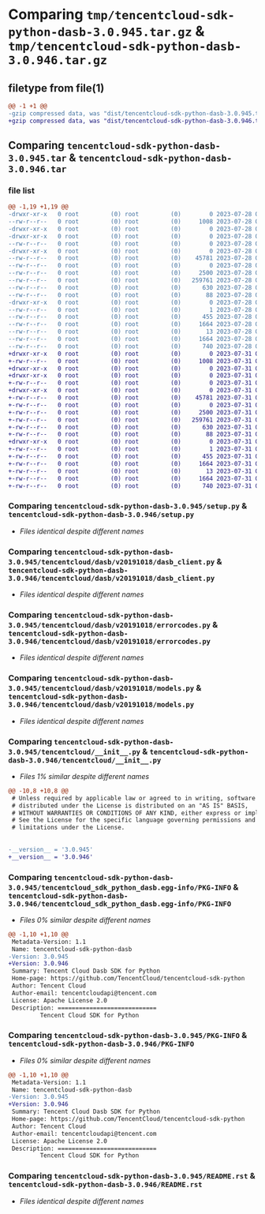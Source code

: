 # Comparing `tmp/tencentcloud-sdk-python-dasb-3.0.945.tar.gz` & `tmp/tencentcloud-sdk-python-dasb-3.0.946.tar.gz`

## filetype from file(1)

```diff
@@ -1 +1 @@
-gzip compressed data, was "dist/tencentcloud-sdk-python-dasb-3.0.945.tar", last modified: Fri Jul 28 00:26:10 2023, max compression
+gzip compressed data, was "dist/tencentcloud-sdk-python-dasb-3.0.946.tar", last modified: Mon Jul 31 00:24:14 2023, max compression
```

## Comparing `tencentcloud-sdk-python-dasb-3.0.945.tar` & `tencentcloud-sdk-python-dasb-3.0.946.tar`

### file list

```diff
@@ -1,19 +1,19 @@
-drwxr-xr-x   0 root         (0) root         (0)        0 2023-07-28 00:26:10.000000 tencentcloud-sdk-python-dasb-3.0.945/
--rw-r--r--   0 root         (0) root         (0)     1008 2023-07-28 00:26:10.000000 tencentcloud-sdk-python-dasb-3.0.945/setup.py
-drwxr-xr-x   0 root         (0) root         (0)        0 2023-07-28 00:26:10.000000 tencentcloud-sdk-python-dasb-3.0.945/tencentcloud/
-drwxr-xr-x   0 root         (0) root         (0)        0 2023-07-28 00:26:10.000000 tencentcloud-sdk-python-dasb-3.0.945/tencentcloud/dasb/
--rw-r--r--   0 root         (0) root         (0)        0 2023-07-28 00:26:10.000000 tencentcloud-sdk-python-dasb-3.0.945/tencentcloud/dasb/__init__.py
-drwxr-xr-x   0 root         (0) root         (0)        0 2023-07-28 00:26:10.000000 tencentcloud-sdk-python-dasb-3.0.945/tencentcloud/dasb/v20191018/
--rw-r--r--   0 root         (0) root         (0)    45781 2023-07-28 00:26:10.000000 tencentcloud-sdk-python-dasb-3.0.945/tencentcloud/dasb/v20191018/dasb_client.py
--rw-r--r--   0 root         (0) root         (0)        0 2023-07-28 00:26:10.000000 tencentcloud-sdk-python-dasb-3.0.945/tencentcloud/dasb/v20191018/__init__.py
--rw-r--r--   0 root         (0) root         (0)     2500 2023-07-28 00:26:10.000000 tencentcloud-sdk-python-dasb-3.0.945/tencentcloud/dasb/v20191018/errorcodes.py
--rw-r--r--   0 root         (0) root         (0)   259761 2023-07-28 00:26:10.000000 tencentcloud-sdk-python-dasb-3.0.945/tencentcloud/dasb/v20191018/models.py
--rw-r--r--   0 root         (0) root         (0)      630 2023-07-28 00:26:10.000000 tencentcloud-sdk-python-dasb-3.0.945/tencentcloud/__init__.py
--rw-r--r--   0 root         (0) root         (0)       88 2023-07-28 00:26:10.000000 tencentcloud-sdk-python-dasb-3.0.945/setup.cfg
-drwxr-xr-x   0 root         (0) root         (0)        0 2023-07-28 00:26:10.000000 tencentcloud-sdk-python-dasb-3.0.945/tencentcloud_sdk_python_dasb.egg-info/
--rw-r--r--   0 root         (0) root         (0)        1 2023-07-28 00:26:10.000000 tencentcloud-sdk-python-dasb-3.0.945/tencentcloud_sdk_python_dasb.egg-info/dependency_links.txt
--rw-r--r--   0 root         (0) root         (0)      455 2023-07-28 00:26:10.000000 tencentcloud-sdk-python-dasb-3.0.945/tencentcloud_sdk_python_dasb.egg-info/SOURCES.txt
--rw-r--r--   0 root         (0) root         (0)     1664 2023-07-28 00:26:10.000000 tencentcloud-sdk-python-dasb-3.0.945/tencentcloud_sdk_python_dasb.egg-info/PKG-INFO
--rw-r--r--   0 root         (0) root         (0)       13 2023-07-28 00:26:10.000000 tencentcloud-sdk-python-dasb-3.0.945/tencentcloud_sdk_python_dasb.egg-info/top_level.txt
--rw-r--r--   0 root         (0) root         (0)     1664 2023-07-28 00:26:10.000000 tencentcloud-sdk-python-dasb-3.0.945/PKG-INFO
--rw-r--r--   0 root         (0) root         (0)      740 2023-07-28 00:26:10.000000 tencentcloud-sdk-python-dasb-3.0.945/README.rst
+drwxr-xr-x   0 root         (0) root         (0)        0 2023-07-31 00:24:14.000000 tencentcloud-sdk-python-dasb-3.0.946/
+-rw-r--r--   0 root         (0) root         (0)     1008 2023-07-31 00:24:14.000000 tencentcloud-sdk-python-dasb-3.0.946/setup.py
+drwxr-xr-x   0 root         (0) root         (0)        0 2023-07-31 00:24:14.000000 tencentcloud-sdk-python-dasb-3.0.946/tencentcloud/
+drwxr-xr-x   0 root         (0) root         (0)        0 2023-07-31 00:24:14.000000 tencentcloud-sdk-python-dasb-3.0.946/tencentcloud/dasb/
+-rw-r--r--   0 root         (0) root         (0)        0 2023-07-31 00:24:14.000000 tencentcloud-sdk-python-dasb-3.0.946/tencentcloud/dasb/__init__.py
+drwxr-xr-x   0 root         (0) root         (0)        0 2023-07-31 00:24:14.000000 tencentcloud-sdk-python-dasb-3.0.946/tencentcloud/dasb/v20191018/
+-rw-r--r--   0 root         (0) root         (0)    45781 2023-07-31 00:24:14.000000 tencentcloud-sdk-python-dasb-3.0.946/tencentcloud/dasb/v20191018/dasb_client.py
+-rw-r--r--   0 root         (0) root         (0)        0 2023-07-31 00:24:14.000000 tencentcloud-sdk-python-dasb-3.0.946/tencentcloud/dasb/v20191018/__init__.py
+-rw-r--r--   0 root         (0) root         (0)     2500 2023-07-31 00:24:14.000000 tencentcloud-sdk-python-dasb-3.0.946/tencentcloud/dasb/v20191018/errorcodes.py
+-rw-r--r--   0 root         (0) root         (0)   259761 2023-07-31 00:24:14.000000 tencentcloud-sdk-python-dasb-3.0.946/tencentcloud/dasb/v20191018/models.py
+-rw-r--r--   0 root         (0) root         (0)      630 2023-07-31 00:24:14.000000 tencentcloud-sdk-python-dasb-3.0.946/tencentcloud/__init__.py
+-rw-r--r--   0 root         (0) root         (0)       88 2023-07-31 00:24:14.000000 tencentcloud-sdk-python-dasb-3.0.946/setup.cfg
+drwxr-xr-x   0 root         (0) root         (0)        0 2023-07-31 00:24:14.000000 tencentcloud-sdk-python-dasb-3.0.946/tencentcloud_sdk_python_dasb.egg-info/
+-rw-r--r--   0 root         (0) root         (0)        1 2023-07-31 00:24:14.000000 tencentcloud-sdk-python-dasb-3.0.946/tencentcloud_sdk_python_dasb.egg-info/dependency_links.txt
+-rw-r--r--   0 root         (0) root         (0)      455 2023-07-31 00:24:14.000000 tencentcloud-sdk-python-dasb-3.0.946/tencentcloud_sdk_python_dasb.egg-info/SOURCES.txt
+-rw-r--r--   0 root         (0) root         (0)     1664 2023-07-31 00:24:14.000000 tencentcloud-sdk-python-dasb-3.0.946/tencentcloud_sdk_python_dasb.egg-info/PKG-INFO
+-rw-r--r--   0 root         (0) root         (0)       13 2023-07-31 00:24:14.000000 tencentcloud-sdk-python-dasb-3.0.946/tencentcloud_sdk_python_dasb.egg-info/top_level.txt
+-rw-r--r--   0 root         (0) root         (0)     1664 2023-07-31 00:24:14.000000 tencentcloud-sdk-python-dasb-3.0.946/PKG-INFO
+-rw-r--r--   0 root         (0) root         (0)      740 2023-07-31 00:24:14.000000 tencentcloud-sdk-python-dasb-3.0.946/README.rst
```

### Comparing `tencentcloud-sdk-python-dasb-3.0.945/setup.py` & `tencentcloud-sdk-python-dasb-3.0.946/setup.py`

 * *Files identical despite different names*

### Comparing `tencentcloud-sdk-python-dasb-3.0.945/tencentcloud/dasb/v20191018/dasb_client.py` & `tencentcloud-sdk-python-dasb-3.0.946/tencentcloud/dasb/v20191018/dasb_client.py`

 * *Files identical despite different names*

### Comparing `tencentcloud-sdk-python-dasb-3.0.945/tencentcloud/dasb/v20191018/errorcodes.py` & `tencentcloud-sdk-python-dasb-3.0.946/tencentcloud/dasb/v20191018/errorcodes.py`

 * *Files identical despite different names*

### Comparing `tencentcloud-sdk-python-dasb-3.0.945/tencentcloud/dasb/v20191018/models.py` & `tencentcloud-sdk-python-dasb-3.0.946/tencentcloud/dasb/v20191018/models.py`

 * *Files identical despite different names*

### Comparing `tencentcloud-sdk-python-dasb-3.0.945/tencentcloud/__init__.py` & `tencentcloud-sdk-python-dasb-3.0.946/tencentcloud/__init__.py`

 * *Files 1% similar despite different names*

```diff
@@ -10,8 +10,8 @@
 # Unless required by applicable law or agreed to in writing, software
 # distributed under the License is distributed on an "AS IS" BASIS,
 # WITHOUT WARRANTIES OR CONDITIONS OF ANY KIND, either express or implied.
 # See the License for the specific language governing permissions and
 # limitations under the License.
 
 
-__version__ = '3.0.945'
+__version__ = '3.0.946'
```

### Comparing `tencentcloud-sdk-python-dasb-3.0.945/tencentcloud_sdk_python_dasb.egg-info/PKG-INFO` & `tencentcloud-sdk-python-dasb-3.0.946/tencentcloud_sdk_python_dasb.egg-info/PKG-INFO`

 * *Files 0% similar despite different names*

```diff
@@ -1,10 +1,10 @@
 Metadata-Version: 1.1
 Name: tencentcloud-sdk-python-dasb
-Version: 3.0.945
+Version: 3.0.946
 Summary: Tencent Cloud Dasb SDK for Python
 Home-page: https://github.com/TencentCloud/tencentcloud-sdk-python
 Author: Tencent Cloud
 Author-email: tencentcloudapi@tencent.com
 License: Apache License 2.0
 Description: ============================
         Tencent Cloud SDK for Python
```

### Comparing `tencentcloud-sdk-python-dasb-3.0.945/PKG-INFO` & `tencentcloud-sdk-python-dasb-3.0.946/PKG-INFO`

 * *Files 0% similar despite different names*

```diff
@@ -1,10 +1,10 @@
 Metadata-Version: 1.1
 Name: tencentcloud-sdk-python-dasb
-Version: 3.0.945
+Version: 3.0.946
 Summary: Tencent Cloud Dasb SDK for Python
 Home-page: https://github.com/TencentCloud/tencentcloud-sdk-python
 Author: Tencent Cloud
 Author-email: tencentcloudapi@tencent.com
 License: Apache License 2.0
 Description: ============================
         Tencent Cloud SDK for Python
```

### Comparing `tencentcloud-sdk-python-dasb-3.0.945/README.rst` & `tencentcloud-sdk-python-dasb-3.0.946/README.rst`

 * *Files identical despite different names*

